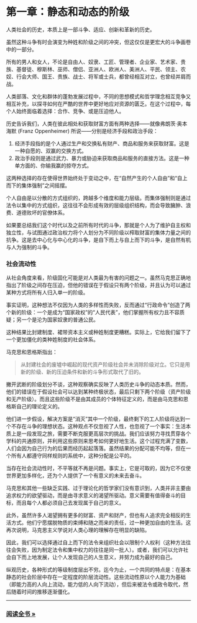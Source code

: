 # 第一章：静态和动态的阶级

人类社会的历史，本质上是一部斗争、适应、创新和革新的历史。

虽然这种斗争有时会演变为种姓和阶级之间的冲突，但这仅仅是更宏大的斗争画卷中的一部分。

所有的男人和女人，不论是自由人、奴隶、工匠、管理者、企业家、艺术家、贵族、基督徒、穆斯林、巫师、僧侣、亚洲人、欧洲人、美洲人、平民、领主、农奴、行会大师、国王、贵族、战士、将军或士兵，都曾经相互对立，也曾经并肩而战。

人类部落、文化和群体的蓬勃发展过程中，不同的思想模式和哲学理念相互竞争又相互补充，以探寻如何在严酷的世界中更好地应对资源的匮乏。在这个过程中，每个人始终面临着选择：合作、竞争、或是压迫他人。

历史告诉我们，人类在彼此相处和获取财富方面有两种选择——就像弗朗茨·奥本海默 (Franz Oppenheimer) 所说——分别是经济手段和政治手段：

1. 经济手段指的是个人通过生产和交换私有财产、商品和服务来获取财富。这是一种自愿的、双赢的交换方式。 
2. 政治手段则是通过武力、暴力或胁迫来获取商品和服务的直接方法。这是一种单方面的、你输我赢的掠夺方式。

这两种选择的存在使得世界始终处于变动之中，在“自然产生的个人自由”和“自上而下的集体强制”之间摇摆。

个人自由是以分散的方式组织的，跨越多个维度和能力层级。而集体强制则是通过法令以集中的方式组织，这往往不会形成有效的层级组织结构，而会导致臃肿、浪费、道德败坏的官僚体系。

如果要总结我们这个时代以及之前所有时代的斗争，那就是个人为了维护自主权和独立性，与试图通过政治权力将个人划分为不同阶级以榨取财富的集体力量之间的抗争。这是去中心化与中心化的斗争，是自下而上与自上而下的斗争，是自然有机与人为强制的斗争。

### 社会流动性

从社会角度来看，阶级固化可能是对人类最为有害的问题之一。虽然马克思正确地指出了阶级之间存在压迫，但他的错误在于假设只有两个阶级，并且认为可以通过某种方式将所有人归入单一的阶级。

事实证明，这种想法不仅因为人类的多样性而失败，反而通过“行政命令”创造了两个新的阶级：一个是成为“国家政权”的“人民代表”，他们掌握所有权力且不容质疑；另一个是沦为国家奴隶的普通公民。

这种结果比封建制度、裙带资本主义或种姓制度更糟糕。实际上，它给我们留下了一个更加僵化的类种姓制度的社会体系。

马克思和恩格斯指出：
> 从封建社会的废墟中崛起的现代资产阶级社会并未消除阶级对立。它只是用新的阶级、新的压迫条件和新的斗争形式取代了旧的。

撇开武断的阶级划分不谈，这种观察确实反映了人类历史斗争的动态本质。然而，他们的错误在于假设社会可以达到某种终极状态，最后只剩下两个阶级（资产阶级和无产阶级）。而且这些阶级不是由其成员的个体特征定义的，而是由马克思和恩格斯自己的理论定义的。

他们进一步假设，解决方案是“消灭”其中一个阶级，最终剩下的工人阶级将达到一个不存在斗争的理想状态。这种观点不仅忽视了人性，也忽视了一个事实：生活本质上是一段发现之旅，需要不断克服更高层次的挑战。我们应该努力寻找贯穿各个学科的共通原则，并利用这些原则来思考如何更好地生活。这个过程充满了变数，人们会因为自己行为的后果而经历起起落落。虽然结果的分配可能不均等，但在一个所有人都遵守同样规则的系统中，这种分配是公平的。

当存在社会流动性时，不平等就不再是问题。事实上，它是可取的，因为它不仅使世界更加多样化，还为个人提供了一个有意义的未来去奋斗。

马克思和其他一些缺乏实践、过于理论化的哲学家们没有意识到，人类并非主要由追求权力的欲望驱动，而是由寻求意义的渴望所驱动。意义需要有值得奋斗的目标，而且每个人都必须自己去发现属于自己的意义。

此外，虽然许多人渴望拥有更多的财富、资产和财产，但也有人追求完全相反的生活方式。他们宁愿摆脱物质的束缚和随之而来的责任，过一种更加自由的生活。这再次说明，马克思主义学说对人类心理的理解存在明显的缺陷。

因此，我们可以选择通过自上而下的法令来组织社会以限制个人权利（这种方法往往会失败，因为制定法令和集中权力的往往是同一批人）。或者，我们可以允许社会自下而上地发展，让个人发现自己的人生意义，并努力成为最好的自己。

纵观历史，各种形式的等级制度层出不穷。迄今为止，一个共同的特点是：在基本静态的社会阶层中存在一定程度的阶层流动性。这些流动性原以个人能力为基础（即能力高的人向上流动，能力低的人向下流动），但后来被法令或政令取代，然后随着时间的推移逐渐僵化。

---

### <a href="https://randpress.com" target="_blank">阅读全书 &raquo;</a>